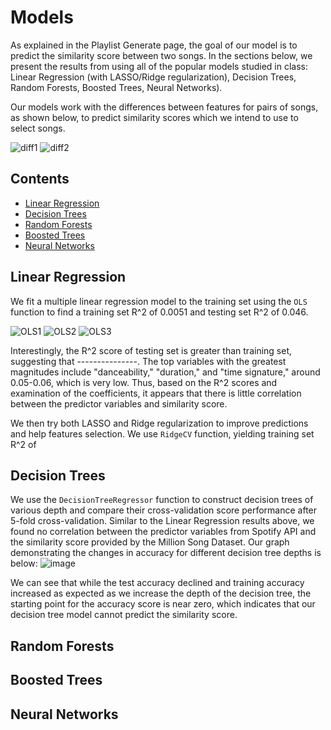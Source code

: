 # Models
As explained in the Playlist Generate page, the goal of our model is to predict the similarity score between two songs. In the sections below, we present the results from using all of the popular models studied in class: Linear Regression (with LASSO/Ridge regularization), Decision Trees, Random Forests, Boosted Trees, Neural Networks).

Our models work with the differences between features for pairs of songs, as shown below, to predict similarity scores which we intend to use to select songs. 

![diff1](https://user-images.githubusercontent.com/22016387/70591975-0e7fd080-1ba6-11ea-960f-bccb64912ffe.JPG)
![diff2](https://user-images.githubusercontent.com/22016387/70591976-0f186700-1ba6-11ea-93be-65ff1b8051d3.JPG)


## Contents
* [Linear Regression](#Linear-Regression)
* [Decision Trees](#Decision-Trees)
* [Random Forests](#Random-Forests)
* [Boosted Trees](#Boosted-Trees)
* [Neural Networks](#Neural-Networks)

## Linear Regression
We fit a multiple linear regression model to the training set using the `OLS` function to find a training set R^2 of 0.0051 and testing set R^2 of 0.046. 

![OLS1](https://user-images.githubusercontent.com/22016387/70593061-b8149100-1ba9-11ea-84a9-97780c652a90.JPG)
![OLS2](https://user-images.githubusercontent.com/22016387/70593062-b8ad2780-1ba9-11ea-8b54-fd3b3d005248.JPG)
![OLS3](https://user-images.githubusercontent.com/22016387/70593063-b8ad2780-1ba9-11ea-8d7b-377d0b65853f.JPG)

Interestingly, the R^2 score of testing set is greater than training set, suggesting that ---------------. The top variables with the greatest magnitudes include "danceability," "duration," and "time signature," around 0.05-0.06, which is very low. Thus, based on the R^2 scores and examination of the coefficients, it appears that there is little correlation between the predictor variables and similarity score. 

We then try both LASSO and Ridge regularization to improve predictions and help features selection. We use `RidgeCV` function, yielding training set R^2 of 

## Decision Trees
We use the `DecisionTreeRegressor` function to construct decision trees of various depth and compare their cross-validation score performance after 5-fold cross-validation. Similar to the Linear Regression results above, we found no correlation between the predictor variables from Spotify API and the similarity score provided by the Million Song Dataset. Our graph demonstrating the changes in accuracy for different decision tree depths is below:
![image](https://user-images.githubusercontent.com/16892763/70590487-da55e100-1ba0-11ea-87e9-01fc7ea33bd5.png)

We can see that while the test accuracy declined and training accuracy increased as expected as we increase the depth of the decision tree, the starting point for the accuracy score is near zero, which indicates that our decision tree model cannot predict the similarity score. 

## Random Forests

## Boosted Trees

## Neural Networks
